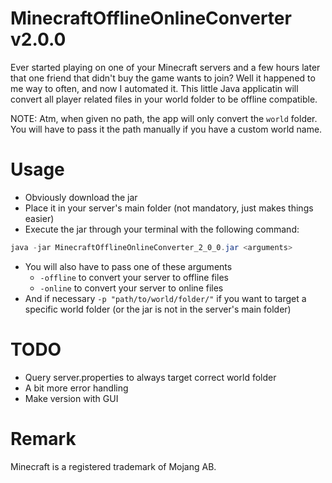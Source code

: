 # MinecraftOfflineOnlineConverter v2.0.0

Ever started playing on one of your Minecraft servers and a few hours later that one friend that didn't buy the game wants to join?
Well it happened to me way to often, and now I automated it.
This little Java applicatin will convert all player related files in your world folder to be offline compatible.

NOTE: Atm, when given no path, the app will only convert the `world` folder. You will have to pass it the path manually if you have a custom world name.

# Usage

- Obviously download the jar
- Place it in your server's main folder (not mandatory, just makes things easier)
- Execute the jar through your terminal with the following command:
```java
java -jar MinecraftOfflineOnlineConverter_2_0_0.jar <arguments>
```
- You will also have to pass one of these arguments
  - `-offline` to convert your server to offline files
  - `-online` to convert your server to online files
- And if necessary `-p "path/to/world/folder/"` if you want to target a specific world folder (or the jar is not in the server's main folder)

# TODO

- Query server.properties to always target correct world folder
- A bit more error handling
- Make version with GUI

# Remark

Minecraft is a registered trademark of Mojang AB.
